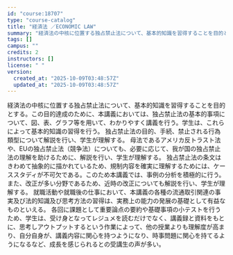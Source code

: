 ```yaml
---
id: "course:18707"
type: "course-catalog"
title: "経済法 ／ECONOMIC LAW"
summary: "経済法の中核に位置する独占禁止法について、基本的知識を習得することを目的とする。この目的達成のために、本講義においては、独占禁止法の基本的事項について、図、表、グラフ等を用いて、わかりやすく講義を行う。学生は、これらによって基本的知識の習得…"
tags: []
campus: ""
credits: 2
instructors: []
license: " "
version:
  created_at: "2025-10-09T03:48:57Z"
  updated_at: "2025-10-09T03:48:57Z"
---
```


経済法の中核に位置する独占禁止法について、基本的知識を習得することを目的とする。この目的達成のために、本講義においては、独占禁止法の基本的事項について、図、表、グラフ等を用いて、わかりやすく講義を行う。学生は、これらによって基本的知識の習得を行う。 独占禁止法の目的、手続、禁止される行為類型について解説を行い、学生が理解する。 母法であるアメリカ反トラスト法や、EUの独占禁止法（競争法）についても、必要に応じて、我が国の独占禁止法の理解を助けるために、解説を行い、学生が理解する。 独占禁止法の条文はきわめて抽象的に描かれているため、規制内容を確実に理解するためには、ケーススタディが不可欠である。このため本講義では、事例の分析を積極的に行う。また、改正が多い分野であるため、近時の改正についても解説を行い、学生が理解する。 就職活動や就職後の仕事において、本講義の各種の流通取引関連の事実及び法的知識及び思考方法の習得は、実務上の能力の発展の基礎として有益なものといえる。 各回に課題として重要論点の要約や基礎事項の小テストを行うため、学生は、受け身となってレジュメを読むだけでなく、講義録と資料をもとに、思考しアウトプットするという作業によって、他の授業よりも理解度が高まり、自分自身が、講義内容に関心を持つようになり、時事問題に関心を持てるようになるなど、成長を感じられるとの受講生の声が多い。

